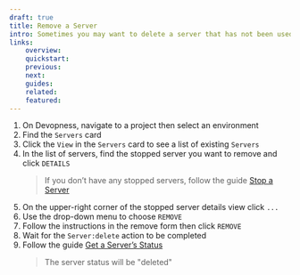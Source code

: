 ```yaml
---
draft: true
title: Remove a Server
intro: Sometimes you may want to delete a server that has not been used recently. Remove a server to delete all the server data from the cloud provider.
links:
    overview:
    quickstart:
    previous:
    next:
    guides:
    related:
    featured:
---
```


1. On Devopness, navigate to a project then select an environment
1. Find the `Servers` card
1. Click the `View` in the `Servers` card to see a list of existing `Servers`
1. In the list of servers, find the stopped server you want to remove and click `DETAILS`
    > If you don’t have any stopped servers, follow the guide [Stop a Server](/docs/servers/stop-server)
1. On the upper-right corner of the stopped server details view click `...`
1. Use the drop-down menu to choose `REMOVE`
1. Follow the instructions in the remove form then click `REMOVE`
5. Wait for the `Server:delete` action to be completed
6. Follow the guide [Get a Server’s Status](/docs/servers/get-server-status)
    > The server status will be "deleted"
